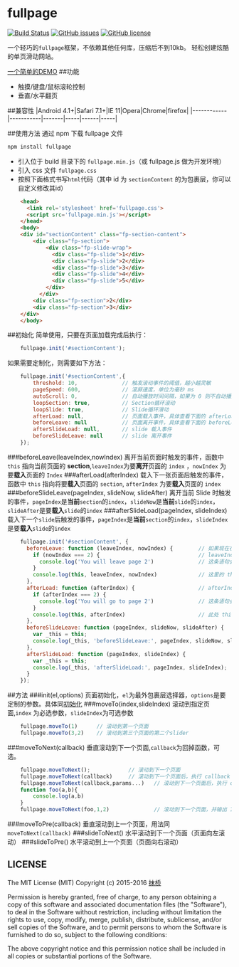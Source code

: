 # fullpage
[![Build Status](https://travis-ci.org/kisnows/fullpage.svg?branch=master)](https://travis-ci.org/kisnows/fullpage)
[![GitHub issues](https://img.shields.io/github/issues/kisnows/fullpage.svg)](https://github.com/kisnows/fullpage/issues)
[![GitHub license](https://img.shields.io/badge/license-MIT-blue.svg)](https://raw.githubusercontent.com/kisnows/fullpage/master/LICENSE)

一个轻巧的`fullpage`框架，不依赖其他任何库，压缩后不到10kb。
轻松创建炫酷的单页滑动网站。

[一个简单的DEMO](http://github.kisnows.com/fullpage/)
##功能
* 触摸/键盘/鼠标滚轮控制
* 垂直/水平翻页

##兼容性
|Android 4.1+|Safari 7.1+|IE 11|Opera|Chrome|firefox|
|------------|-----------|-------|-----|------|-----|

##使用方法
通过 npm 下载 fullpage 文件
```bash
npm install fullpage
```
* 引入位于 build 目录下的 `fullpage.min.js`（或 fullpage.js 做为开发环境）
* 引入 css 文件 `fullpage.css`
* 按照下面格式书写`html`代码（其中 id 为 `sectionContent` 的为包裹层，你可以自定义修改其id）

```html
    <head>
      <link rel='stylesheet' href='fullpage.css'>
      <script src='fullpage.min.js'></script>
    </head>
    <body>
    <div id="sectionContent" class="fp-section-content">
        <div class="fp-section">
            <div class="fp-slide-wrap">
              <div class="fp-slide">1</div>
              <div class="fp-slide">2</div>
              <div class="fp-slide">3</div>
              <div class="fp-slide">4</div>
              <div class="fp-slide">5</div>
            </div>
          </div>
        <div class="fp-section">2</div>
        <div class="fp-section">3</div>
    </div>
    </body>
```

##初始化
简单使用，只要在页面加载完成后执行：
```javascript
    fullpage.init('#sectionContent');
```
如果需要定制化，则需要如下方法：
```javascript
    fullpage.init('#sectionContent',{
        threshold: 10,              // 触发滚动事件的阈值，越小越灵敏
        pageSpeed: 600,             // 滚屏速度，单位为毫秒 ms
        autoScroll: 0,              // 自动播放时间间隔，如果为 0 则不自动播放，单位 ms
        loopSection: true,          // Section循环滚动
        loopSlide: true,            // Slide循环滑动
        afterLoad: null,            // 页面载入事件，具体查看下面的 afterLoad 函数
        beforeLeave: null           // 页面离开事件，具体查看下面的 beforeLeave 函数
        afterSlideLoad: null,       // slide 载入事件
        beforeSlideLeave: null      // slide 离开事件
    });
```
###beforeLeave(leaveIndex,nowIndex)
离开当前页面时触发的事件，函数中 `this` 指向当前页面的 **section**,`leaveIndex`为要**离开**页面的 `index` ，`nowIndex` 为要**载入**页面的 `Index`
###afterLoad(afterIndex)
载入下一张页面后触发的事件，函数中 `this` 指向将要**载入**页面的 `section`, `afterIndex` 为要**载入**页面的 `index`
###beforeSlideLeave(pageIndex, slideNow, slideAfter)
离开当前 Slide 时触发的事件，`pageIndex`是**当前**`section`的`index`，`slideNow`是**当前**`slide`的`index`，`slideAfter`是要**载入**`slide`的`index`
###afterSlideLoad(pageIndex, slideIndex)
载入下一个`slide`后触发的事件，`pageIndex`是**当前**`section`的`index`，`slideIndex`是要**载入**`slide`的`index`
```javascript
    fullpage.init('#sectionContent', {
      beforeLeave: function (leaveIndex, nowIndex) {        // 如果现在在第1个页面，向下滚动后
        if (nowIndex === 2) {                               // leaveIndex = 1,nowIndex = 2
          console.log('You will leave page 2')              // 这条语句会执行
        }
        console.log(this, leaveIndex, nowIndex)             // 这里的 this 指向将要离开的页面元素，即第一个页面
      },
      afterLoad: function (afterIndex) {                    // afterIndex = 2
        if (afterIndex === 2) {                             
          console.log('You will go to page 2')              // 这条语句会执行
        } 
        console.log(this, afterIndex)                       // 此处 this 指向当前载入的页面，即第二个页面
      },
      beforeSlideLeave: function (pageIndex, slideNow, slideAfter) {
        var _this = this;
        console.log(_this, 'beforeSlideLeave:', pageIndex, slideNow, slideAfter);
      },
      afterSlideLoad: function (pageIndex, slideIndex) {
        var _this = this;
        console.log(_this, 'afterSlideLoad:', pageIndex, slideIndex);
      }
    });
```
##方法
###init(el,options)
页面初始化，`el`为最外包裹层选择器，`options`是要定制的参数。具体同[初始化](#初始化)
###moveTo(index,slideIndex)
滚动到指定页面,`index` 为必选参数，`slideIndex`为可选参数
```javascript
    fullpage.moveTo(1)      // 滚动到第一个页面
    fullpage.moveTo(3,2)    // 滚动到第三个页面的第二个slider
```
###moveToNext(callback)
垂直滚动到下一个页面,`callback`为回掉函数，可选。
```javascript
    fullpage.moveToNext();            // 滚动到下一个页面
    fullpage.moveToNext(callback)     // 滚动到下一个页面后，执行 callback
    fullpage.moveToNext(callback,params...)   // 滚动到下一个页面后，执行 callback,params为callback的参数，根据情况传入
    function foo(a,b){
        console.log(a,b)
    }
    fullpage.moveToNext(foo,1,2)              // 滚动到下一个页面，并输出 1，2
```
###moveToPre(callback)
垂直滚动到上一个页面，用法同 `moveToNext(callback)`
###slideToNext()
水平滚动到下一个页面（页面向左滚动）
###slideToPre()
水平滚动到上一个页面（页面向右滚动）


## LICENSE
The MIT License (MIT)
Copyright (c) 2015-2016 [抹桥](mailto:yq12315@gmail.com)

Permission is hereby granted, free of charge, to any person obtaining a copy of this software and associated documentation files (the "Software"), to deal in the Software without restriction, including without limitation the rights to use, copy, modify, merge, publish, distribute, sublicense, and/or sell copies of the Software, and to permit persons to whom the Software is furnished to do so, subject to the following conditions:

The above copyright notice and this permission notice shall be included in all copies or substantial portions of the Software.
